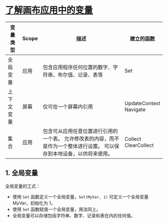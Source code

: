 # [了解画布应用中的变量](https://docs.microsoft.com/zh-cn/powerapps/maker/canvas-apps/working-with-variables)

| 变量类型 | Scope | 描述 | 建立的函数 |
| --- | --- | --- | --- |
| 全局变量 | 应用 | 包含应用程序任何位置的数字、字符串、布尔值、记录、表等 | Set |
| 上下文变量 | 屏幕 | 仅可在一个屏幕内引用 | UpdateContext <br> Navigate |
| 集合 | 应用 | 包含可从应用任意位置进行引用的一个表。 允许修改表的内容，而不是作为一个整体进行设置。 可以保存到本地设备，以供将来使用。| Collect <br> ClearCollect |


## 1. 全局变量

全局变量的工式：

- 使用 `Set` 函数定义一个全局变量，`Set(MyVar, 1)` 可定义一个全局变量 MyVar，初始化为 1。
- 使用 `Set` 函数赋值一个全局变量，用法同上。
- 全局变量可以存储包括字符串、数字、记录和表在内的任何值。

